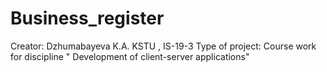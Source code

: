 # Business_register

Creator: Dzhumabayeva K.A. KSTU , IS-19-3
Type of project: Course work for discipline " Development of client-server applications"


